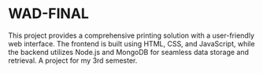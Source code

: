 # WAD-FINAL
This project provides a comprehensive printing solution with a user-friendly web interface. The frontend is built using HTML, CSS, and JavaScript, while the backend utilizes Node.js and MongoDB for seamless data storage and retrieval.
A project for my 3rd semester.
